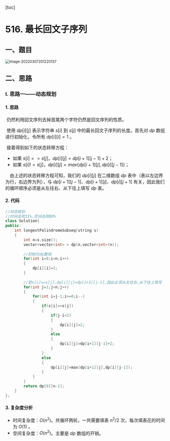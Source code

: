 [toc]

# 516. 最长回文子序列

## 一、题目

<img src="C:\Users\hongdou\AppData\Roaming\Typora\typora-user-images\image-20220307201220137.png" alt="image-20220307201220137" style="zoom:80%;" />

## 二、思路

### I. 思路一——动态规划

#### 1. 思路

​	仍然利用回文序列去掉首尾两个字符仍然是回文序列的性质。

​	使用 $dp[i][j]$ 表示字符串 $s[i]$ 到 $s[j]$ 中的最长回文子序列的长度。首先对 $dp$ 数组进行初始化，令所有 $dp[i][i]=1$ 。

​	接着得到如下的状态转移方程：

* 如果 $s[i]==s[j]$，$dp[i][j]=dp[i+1][j-1]+2$；
* 如果 $s[i]!=s[j]$，$dp[i][j]=max\{{dp[i+1][j],dp[i][j-1]\}}$；

&emsp;由上述的状态转移方程可知，我们的 $dp[i][j]$ 在二维数组 $dp$ 表中（表以左边界为行，右边界为列），与  $dp[i+1][j-1]$、$dp[i+1][j]$、$dp[i][j+1]$ 有关，因此我们的循环顺序必须是从左往右、从下往上填写 $dp$ 表。

#### 2. 代码

```C++
//动态规划
//时间击败31%,空间击败80% 
class Solution{
public:
	int longestPalindromeSubseq(string s)
	{
		int n=s.size();
		vector<vector<int> > dp(n,vector<int>(n));
		
		//初始化dp数组
		for(int i=0;i<n;i++)
		{
			dp[i][i]=1;
		} 
		
		//若s[i]==s[j],dp[i][j]=dp[i+1][j-1],因此必须从左往右,从下往上填写
		for(int j=1;j<n;j++)
		{
			for(int i=j-1;i>=0;i--)
			{
				if(s[i]==s[j])
				{
					if(j-i<2)
					{
						dp[i][j]=2; 
					}
					else
					{
						dp[i][j]=dp[i+1][j-1]+2;
					}
				}
				else
				{
					dp[i][j]=max(dp[i+1][j],dp[i][j-1]);
				}
			}
		} 
		return dp[0][n-1];
	}
}; 
```

#### 3. 复杂度分析

* 时间复杂度：$O(n^2)$。共循环两轮，一共需要填表 $n^2/2$ 次，每次填表花的时间为 $O(1)$ 。
* 空间复杂度：$O(n^2)$。主要是 $dp$ 数组的开销。











